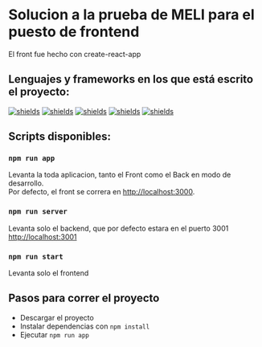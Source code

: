 # Solucion a la prueba de MELI para el puesto de frontend

El front fue hecho con create-react-app

## Lenguajes y frameworks en los que está escrito el proyecto:
[![shields](https://img.shields.io/badge/-JavaScript-F7DF1E?style=flat&logo=JavaScript&logoColor=black
)](https://shields.io)
[![shields](https://img.shields.io/badge/-React-61D0FB?style=flat&logo=react&logoColor=white
)](https://shields.io)
[![shields](https://img.shields.io/badge/-React%20Router-CA4245?style=flat&logo=ReactRouter&logoColor=black
)](https://shields.io)
[![shields](https://img.shields.io/badge/-Sass-CC6699?style=flat&logo=sass&logoColor=white
)](https://shields.io)
[![shields](https://img.shields.io/badge/-Express-000000?style=flat&logo=express&logoColor=white
)](https://shields.io)


## Scripts disponibles:


### `npm run app`

Levanta la toda aplicacion, tanto el Front como el Back en modo de desarrollo.\
Por defecto, el front se correra en [http://localhost:3000](http://localhost:3000).

### `npm run server`

Levanta solo el backend, que por defecto estara en el puerto 3001 [http://localhost:3001](http://localhost:3001)

### `npm run start`

Levanta solo el frontend

## Pasos para correr el proyecto
- Descargar el proyecto
- Instalar dependencias con `npm install`
- Ejecutar `npm run app`
